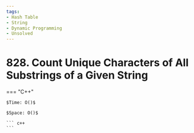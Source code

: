 ```yaml
---
tags:
- Hash Table
- String
- Dynamic Programming
- Unsolved
---
```



# 828. Count Unique Characters of All Substrings of a Given String

=== "C++"

    $Time: O()$

    $Space: O()$

    ``` c++
    ```